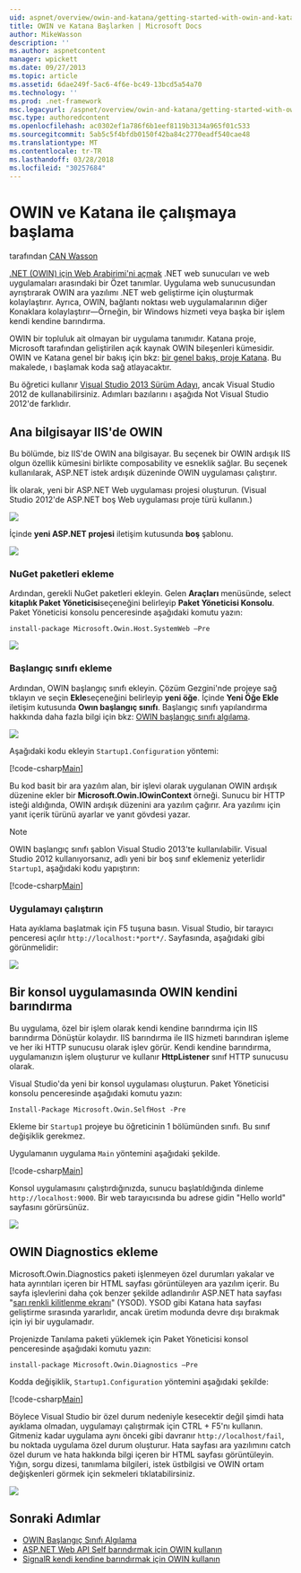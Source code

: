 ```yaml
---
uid: aspnet/overview/owin-and-katana/getting-started-with-owin-and-katana
title: OWIN ve Katana Başlarken | Microsoft Docs
author: MikeWasson
description: ''
ms.author: aspnetcontent
manager: wpickett
ms.date: 09/27/2013
ms.topic: article
ms.assetid: 6dae249f-5ac6-4f6e-bc49-13bcd5a54a70
ms.technology: ''
ms.prod: .net-framework
msc.legacyurl: /aspnet/overview/owin-and-katana/getting-started-with-owin-and-katana
msc.type: authoredcontent
ms.openlocfilehash: ac0302ef1a786f6b1eef8119b3134a965f01c533
ms.sourcegitcommit: 5ab5c5f4bfdb0150f42ba84c2770eadf540cae48
ms.translationtype: MT
ms.contentlocale: tr-TR
ms.lasthandoff: 03/28/2018
ms.locfileid: "30257684"
---
```

<a name="getting-started-with-owin-and-katana"></a>OWIN ve Katana ile çalışmaya başlama
====================
tarafından [CAN Wasson](https://github.com/MikeWasson)

[.NET (OWIN) için Web Arabirimi'ni açmak](http://owin.org/) .NET web sunucuları ve web uygulamaları arasındaki bir Özet tanımlar. Uygulama web sunucusundan ayrıştırarak OWIN ara yazılımı .NET web geliştirme için oluşturmak kolaylaştırır. Ayrıca, OWIN, bağlantı noktası web uygulamalarının diğer Konaklara kolaylaştırır&#8212;Örneğin, bir Windows hizmeti veya başka bir işlem kendi kendine barındırma.

OWIN bir topluluk ait olmayan bir uygulama tanımıdır. Katana proje, Microsoft tarafından geliştirilen açık kaynak OWIN bileşenleri kümesidir. OWIN ve Katana genel bir bakış için bkz: [bir genel bakış, proje Katana](an-overview-of-project-katana.md). Bu makalede, ı başlamak koda sağ atlayacaktır.

Bu öğretici kullanır [Visual Studio 2013 Sürüm Adayı](https://go.microsoft.com/fwlink/?LinkId=306566), ancak Visual Studio 2012 de kullanabilirsiniz. Adımları bazılarını ı aşağıda Not Visual Studio 2012'de farklıdır.

## <a name="host-owin-in-iis"></a>Ana bilgisayar IIS'de OWIN

Bu bölümde, biz IIS'de OWIN ana bilgisayar. Bu seçenek bir OWIN ardışık IIS olgun özellik kümesini birlikte composability ve esneklik sağlar. Bu seçenek kullanılarak, ASP.NET istek ardışık düzeninde OWIN uygulaması çalıştırır.

İlk olarak, yeni bir ASP.NET Web uygulaması projesi oluşturun. (Visual Studio 2012'de ASP.NET boş Web uygulaması proje türü kullanın.)

![](getting-started-with-owin-and-katana/_static/image1.png)

İçinde **yeni ASP.NET projesi** iletişim kutusunda **boş** şablonu.

![](getting-started-with-owin-and-katana/_static/image2.png)

### <a name="add-nuget-packages"></a>NuGet paketleri ekleme

Ardından, gerekli NuGet paketleri ekleyin. Gelen **Araçları** menüsünde, select **kitaplık Paket Yöneticisi**seçeneğini belirleyip **Paket Yöneticisi Konsolu**. Paket Yöneticisi konsolu penceresinde aşağıdaki komutu yazın:

`install-package Microsoft.Owin.Host.SystemWeb –Pre`

![](getting-started-with-owin-and-katana/_static/image3.png)

### <a name="add-a-startup-class"></a>Başlangıç sınıfı ekleme

Ardından, OWIN başlangıç sınıfı ekleyin. Çözüm Gezgini'nde projeye sağ tıklayın ve seçin **Ekle**seçeneğini belirleyip **yeni öğe**. İçinde **Yeni Öğe Ekle** iletişim kutusunda **Owın başlangıç sınıfı**. Başlangıç sınıfı yapılandırma hakkında daha fazla bilgi için bkz: [OWIN başlangıç sınıfı algılama](owin-startup-class-detection.md).

![](getting-started-with-owin-and-katana/_static/image4.png)

Aşağıdaki kodu ekleyin `Startup1.Configuration` yöntemi:

[!code-csharp[Main](getting-started-with-owin-and-katana/samples/sample1.cs?highlight=3)]

Bu kod basit bir ara yazılım alan, bir işlevi olarak uygulanan OWIN ardışık düzenine ekler bir **Microsoft.Owin.IOwinContext** örneği. Sunucu bir HTTP isteği aldığında, OWIN ardışık düzenini ara yazılım çağırır. Ara yazılımı için yanıt içerik türünü ayarlar ve yanıt gövdesi yazar.

> [!NOTE]
> OWIN başlangıç sınıfı şablon Visual Studio 2013'te kullanılabilir. Visual Studio 2012 kullanıyorsanız, adlı yeni bir boş sınıf eklemeniz yeterlidir `Startup1`, aşağıdaki kodu yapıştırın:


[!code-csharp[Main](getting-started-with-owin-and-katana/samples/sample2.cs)]

### <a name="run-the-application"></a>Uygulamayı çalıştırın

Hata ayıklama başlatmak için F5 tuşuna basın. Visual Studio, bir tarayıcı penceresi açılır `http://localhost:*port*/`. Sayfasında, aşağıdaki gibi görünmelidir:

![](getting-started-with-owin-and-katana/_static/image5.png)

## <a name="self-host-owin-in-a-console-application"></a>Bir konsol uygulamasında OWIN kendini barındırma

Bu uygulama, özel bir işlem olarak kendi kendine barındırma için IIS barındırma Dönüştür kolaydır. IIS barındırma ile IIS hizmeti barındıran işleme ve her iki HTTP sunucusu olarak işlev görür. Kendi kendine barındırma, uygulamanızın işlem oluşturur ve kullanır **HttpListener** sınıf HTTP sunucusu olarak.

Visual Studio'da yeni bir konsol uygulaması oluşturun. Paket Yöneticisi konsolu penceresinde aşağıdaki komutu yazın:

`Install-Package Microsoft.Owin.SelfHost -Pre`

Ekleme bir `Startup1` projeye bu öğreticinin 1 bölümünden sınıfı. Bu sınıf değişiklik gerekmez.

Uygulamanın uygulama `Main` yöntemini aşağıdaki şekilde.

[!code-csharp[Main](getting-started-with-owin-and-katana/samples/sample3.cs)]

Konsol uygulamasını çalıştırdığınızda, sunucu başlatıldığında dinleme `http://localhost:9000`. Bir web tarayıcısında bu adrese gidin "Hello world" sayfasını görürsünüz.

![](getting-started-with-owin-and-katana/_static/image6.png)

## <a name="add-owin-diagnostics"></a>OWIN Diagnostics ekleme

Microsoft.Owin.Diagnostics paketi işlenmeyen özel durumları yakalar ve hata ayrıntıları içeren bir HTML sayfası görüntüleyen ara yazılım içerir. Bu sayfa işlevlerini daha çok benzer şekilde adlandırılır ASP.NET hata sayfası "[sarı renkli kilitlenme ekranı](http://en.wikipedia.org/wiki/Yellow_Screen_of_Death#Yellow)" (YSOD). YSOD gibi Katana hata sayfası geliştirme sırasında yararlıdır, ancak üretim modunda devre dışı bırakmak için iyi bir uygulamadır.

Projenizde Tanılama paketi yüklemek için Paket Yöneticisi konsol penceresinde aşağıdaki komutu yazın:

`install-package Microsoft.Owin.Diagnostics –Pre`

Kodda değişiklik, `Startup1.Configuration` yöntemini aşağıdaki şekilde:

[!code-csharp[Main](getting-started-with-owin-and-katana/samples/sample4.cs?highlight=4,9-12)]

Böylece Visual Studio bir özel durum nedeniyle kesecektir değil şimdi hata ayıklama olmadan, uygulamayı çalıştırmak için CTRL + F5'nı kullanın. Gitmeniz kadar uygulama aynı önceki gibi davranır `http://localhost/fail`, bu noktada uygulama özel durum oluşturur. Hata sayfası ara yazılımını catch özel durum ve hata hakkında bilgi içeren bir HTML sayfası görüntüleyin. Yığın, sorgu dizesi, tanımlama bilgileri, istek üstbilgisi ve OWIN ortam değişkenleri görmek için sekmeleri tıklatabilirsiniz.

![](getting-started-with-owin-and-katana/_static/image7.png)

## <a name="next-steps"></a>Sonraki Adımlar

- [OWIN Başlangıç Sınıfı Algılama](owin-startup-class-detection.md)
- [ASP.NET Web API Self barındırmak için OWIN kullanın](../../../web-api/overview/hosting-aspnet-web-api/use-owin-to-self-host-web-api.md)
- [SignalR kendi kendine barındırmak için OWIN kullanın](../../../signalr/overview/deployment/tutorial-signalr-self-host.md)
